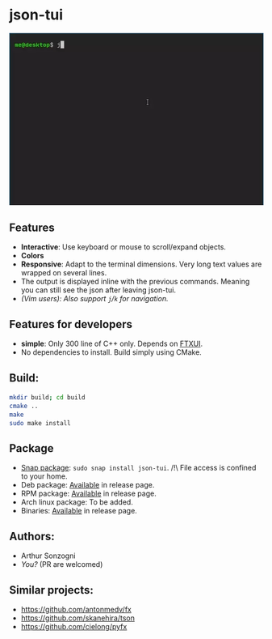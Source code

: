 json-tui
========

![Video](demo.webp)

Features
--------
- **Interactive**: Use keyboard or mouse to scroll/expand objects.
- **Colors**
- **Responsive**: Adapt to the terminal dimensions. Very long text values are
  wrapped on several lines.
- The output is displayed inline with the previous commands. Meaning you can
  still see the json after leaving json-tui.
- *(Vim users): Also support `j`/`k` for navigation.*

Features for developers
-----------------------
- **simple**: Only 300 line of C++ only. Depends on [FTXUI].
- No dependencies to install. Build simply using CMake.

Build:
------
```bash
mkdir build; cd build
cmake ..
make
sudo make install
```

Package
--------

- [Snap package](https://snapcraft.io/json-tui): ```sudo snap install json-tui```. /!\ File access is confined to your home.
- Deb package: [Available](https://github.com/ArthurSonzogni/json-tui/releases) in release page.
- RPM package: [Available](https://github.com/ArthurSonzogni/json-tui/releases) in release page.
- Arch linux package: To be added.
- Binaries: [Available](https://github.com/ArthurSonzogni/json-tui/releases) in release page.

Authors:
--------
- Arthur Sonzogni
- *You?* (PR are welcomed)

Similar projects:
----------------
- https://github.com/antonmedv/fx
- https://github.com/skanehira/tson
- https://github.com/cielong/pyfx

[FTXUI]:https://github.com/ArthurSonzogni/FTXUI
